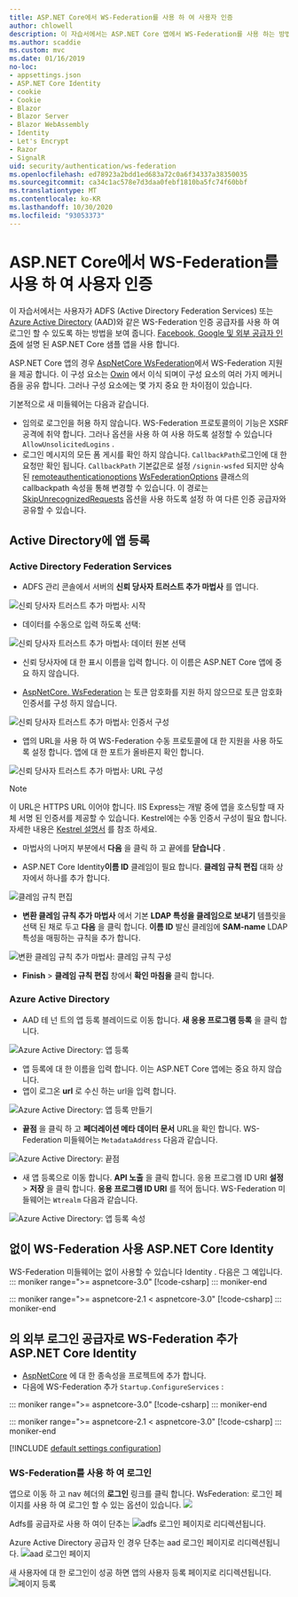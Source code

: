 ```yaml
---
title: ASP.NET Core에서 WS-Federation를 사용 하 여 사용자 인증
author: chlowell
description: 이 자습서에서는 ASP.NET Core 앱에서 WS-Federation를 사용 하는 방법을 보여 줍니다.
ms.author: scaddie
ms.custom: mvc
ms.date: 01/16/2019
no-loc:
- appsettings.json
- ASP.NET Core Identity
- cookie
- Cookie
- Blazor
- Blazor Server
- Blazor WebAssembly
- Identity
- Let's Encrypt
- Razor
- SignalR
uid: security/authentication/ws-federation
ms.openlocfilehash: ed78923a2bdd1ed683a72c0a6f34337a38350035
ms.sourcegitcommit: ca34c1ac578e7d3daa0febf1810ba5fc74f60bbf
ms.translationtype: MT
ms.contentlocale: ko-KR
ms.lasthandoff: 10/30/2020
ms.locfileid: "93053373"
---
```

# <a name="authenticate-users-with-ws-federation-in-aspnet-core"></a>ASP.NET Core에서 WS-Federation를 사용 하 여 사용자 인증

이 자습서에서는 사용자가 ADFS (Active Directory Federation Services) 또는 [Azure Active Directory](/azure/active-directory/) (AAD)와 같은 WS-Federation 인증 공급자를 사용 하 여 로그인 할 수 있도록 하는 방법을 보여 줍니다. [Facebook, Google 및 외부 공급자 인증](xref:security/authentication/social/index)에 설명 된 ASP.NET Core 샘플 앱을 사용 합니다.

ASP.NET Core 앱의 경우 [AspNetCore WsFederation](https://www.nuget.org/packages/Microsoft.AspNetCore.Authentication.WsFederation)에서 WS-Federation 지원을 제공 합니다. 이 구성 요소는 [Owin](https://www.nuget.org/packages/Microsoft.Owin.Security.WsFederation) 에서 이식 되며이 구성 요소의 여러 가지 메커니즘을 공유 합니다. 그러나 구성 요소에는 몇 가지 중요 한 차이점이 있습니다.

기본적으로 새 미들웨어는 다음과 같습니다.

* 임의로 로그인을 허용 하지 않습니다. WS-Federation 프로토콜의이 기능은 XSRF 공격에 취약 합니다. 그러나 옵션을 사용 하 여 사용 하도록 설정할 수 있습니다 `AllowUnsolicitedLogins` .
* 로그인 메시지의 모든 폼 게시를 확인 하지 않습니다. `CallbackPath`로그인에 대 한 요청만 확인 됩니다. `CallbackPath` 기본값은로 설정 `/signin-wsfed` 되지만 상속 된 [remoteauthenticationoptions](/dotnet/api/microsoft.aspnetcore.authentication.remoteauthenticationoptions.callbackpath) [WsFederationOptions](/dotnet/api/microsoft.aspnetcore.authentication.wsfederation.wsfederationoptions) 클래스의 callbackpath 속성을 통해 변경할 수 있습니다. 이 경로는 [SkipUnrecognizedRequests](/dotnet/api/microsoft.aspnetcore.authentication.wsfederation.wsfederationoptions.skipunrecognizedrequests) 옵션을 사용 하도록 설정 하 여 다른 인증 공급자와 공유할 수 있습니다.

## <a name="register-the-app-with-active-directory"></a>Active Directory에 앱 등록

### <a name="active-directory-federation-services"></a>Active Directory Federation Services

* ADFS 관리 콘솔에서 서버의 **신뢰 당사자 트러스트 추가 마법사** 를 엽니다.

![신뢰 당사자 트러스트 추가 마법사: 시작](ws-federation/_static/AdfsAddTrust.png)

* 데이터를 수동으로 입력 하도록 선택:

![신뢰 당사자 트러스트 추가 마법사: 데이터 원본 선택](ws-federation/_static/AdfsSelectDataSource.png)

* 신뢰 당사자에 대 한 표시 이름을 입력 합니다. 이 이름은 ASP.NET Core 앱에 중요 하지 않습니다.

* [AspNetCore. WsFederation](https://www.nuget.org/packages/Microsoft.AspNetCore.Authentication.WsFederation) 는 토큰 암호화를 지원 하지 않으므로 토큰 암호화 인증서를 구성 하지 않습니다.

![신뢰 당사자 트러스트 추가 마법사: 인증서 구성](ws-federation/_static/AdfsConfigureCert.png)

* 앱의 URL을 사용 하 여 WS-Federation 수동 프로토콜에 대 한 지원을 사용 하도록 설정 합니다. 앱에 대 한 포트가 올바른지 확인 합니다.

![신뢰 당사자 트러스트 추가 마법사: URL 구성](ws-federation/_static/AdfsConfigureUrl.png)

> [!NOTE]
> 이 URL은 HTTPS URL 이어야 합니다. IIS Express는 개발 중에 앱을 호스팅할 때 자체 서명 된 인증서를 제공할 수 있습니다. Kestrel에는 수동 인증서 구성이 필요 합니다. 자세한 내용은 [Kestrel 설명서](xref:fundamentals/servers/kestrel) 를 참조 하세요.

* 마법사의 나머지 부분에서 **다음** 을 클릭 하 고 끝에를 **닫습니다** .

* ASP.NET Core Identity**이름 ID** 클레임이 필요 합니다. **클레임 규칙 편집** 대화 상자에서 하나를 추가 합니다.

![클레임 규칙 편집](ws-federation/_static/EditClaimRules.png)

* **변환 클레임 규칙 추가 마법사** 에서 기본 **LDAP 특성을 클레임으로 보내기** 템플릿을 선택 된 채로 두고 **다음** 을 클릭 합니다. **이름 ID** 발신 클레임에 **SAM-name** LDAP 특성을 매핑하는 규칙을 추가 합니다.

![변환 클레임 규칙 추가 마법사: 클레임 규칙 구성](ws-federation/_static/AddTransformClaimRule.png)

* **Finish**  >  **클레임 규칙 편집** 창에서 **확인 마침을** 클릭 합니다.

### <a name="azure-active-directory"></a>Azure Active Directory

* AAD 테 넌 트의 앱 등록 블레이드로 이동 합니다. **새 응용 프로그램 등록** 을 클릭 합니다.

![Azure Active Directory: 앱 등록](ws-federation/_static/AadNewAppRegistration.png)

* 앱 등록에 대 한 이름을 입력 합니다. 이는 ASP.NET Core 앱에는 중요 하지 않습니다.
* 앱이 로그온 **url** 로 수신 하는 url을 입력 합니다.

![Azure Active Directory: 앱 등록 만들기](ws-federation/_static/AadCreateAppRegistration.png)

* **끝점** 을 클릭 하 고 **페더레이션 메타 데이터 문서** URL을 확인 합니다. WS-Federation 미들웨어는 `MetadataAddress` 다음과 같습니다.

![Azure Active Directory: 끝점](ws-federation/_static/AadFederationMetadataDocument.png)

* 새 앱 등록으로 이동 합니다. **API 노출** 을 클릭 합니다. 응용 프로그램 ID URI **설정**  >  **저장** 을 클릭 합니다. **응용 프로그램 ID URI** 를 적어 둡니다. WS-Federation 미들웨어는 `Wtrealm` 다음과 같습니다.

![Azure Active Directory: 앱 등록 속성](ws-federation/_static/AadAppIdUri.png)

## <a name="use-ws-federation-without-no-locaspnet-core-identity"></a>없이 WS-Federation 사용 ASP.NET Core Identity

WS-Federation 미들웨어는 없이 사용할 수 있습니다 Identity . 다음은 그 예입니다.
::: moniker range=">= aspnetcore-3.0"
[!code-csharp[](ws-federation/samples/StartupNon31.cs?name=snippet)]
::: moniker-end

::: moniker range=">= aspnetcore-2.1 < aspnetcore-3.0"
[!code-csharp[](ws-federation/samples/StartupNon21.cs?name=snippet)]
::: moniker-end

## <a name="add-ws-federation-as-an-external-login-provider-for-no-locaspnet-core-identity"></a>의 외부 로그인 공급자로 WS-Federation 추가 ASP.NET Core Identity

* [AspNetCore](https://www.nuget.org/packages/Microsoft.AspNetCore.Authentication.WsFederation) 에 대 한 종속성을 프로젝트에 추가 합니다.
* 다음에 WS-Federation 추가 `Startup.ConfigureServices` :

::: moniker range=">= aspnetcore-3.0"
[!code-csharp[](ws-federation/samples/Startup31.cs?name=snippet)]
::: moniker-end

::: moniker range=">= aspnetcore-2.1 < aspnetcore-3.0"
[!code-csharp[](ws-federation/samples/Startup21.cs?name=snippet)]
::: moniker-end

[!INCLUDE [default settings configuration](social/includes/default-settings.md)]

### <a name="log-in-with-ws-federation"></a>WS-Federation를 사용 하 여 로그인

앱으로 이동 하 고 nav 헤더의 **로그인** 링크를 클릭 합니다. WsFederation: 로그인 페이지를 사용 하 여 로그인 할 수 있는 옵션이 있습니다. ![](ws-federation/_static/WsFederationButton.png)

Adfs를 공급자로 사용 하 여이 단추는 ![ adfs 로그인 페이지로 리디렉션됩니다.](ws-federation/_static/AdfsLoginPage.png)

Azure Active Directory 공급자 인 경우 단추는 aad 로그인 페이지로 리디렉션됩니다. ![ aad 로그인 페이지](ws-federation/_static/AadSignIn.png)

새 사용자에 대 한 로그인이 성공 하면 앱의 사용자 등록 페이지로 리디렉션됩니다. ![ 페이지 등록](ws-federation/_static/Register.png)
